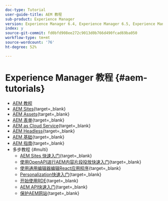 ```yaml
---
doc-type: Tutorial
user-guide-title: AEM 教程
sub-product: Experience Manager
version: Experience Manager 6.4, Experience Manager 6.5, Experience Manager as a Cloud Service
index: y
source-git-commit: fd0bfd908ee272c9013d0b766d490fcad69ba050
workflow-type: tm+mt
source-wordcount: '76'
ht-degree: 52%

---
```



# Experience Manager 教程 {#aem-tutorials}

+ [AEM 教程](overview.md)
+ [AEM Sites](https://experienceleague.adobe.com/docs/experience-manager-learn/sites/overview.html){target=_blank}
+ [AEM Assets](https://experienceleague.adobe.com/docs/experience-manager-learn/assets/overview.html){target=_blank}
+ [AEM 表单](https://experienceleague.adobe.com/docs/experience-manager-learn/forms/overview.html){target=_blank}
+ [AEM as Cloud Service](https://experienceleague.adobe.com/docs/experience-manager-learn/cloud-service/overview.html){target=_blank}
+ [AEM Headless](https://experienceleague.adobe.com/docs/experience-manager-learn/getting-started-with-aem-headless/overview.html){target=_blank}
+ [AEM 基础](https://experienceleague.adobe.com/docs/experience-manager-learn/cloud-service/overview.html){target=_blank}
+ [AEM 指南](https://experienceleague.adobe.com/docs/experience-manager-guides-learn/tutorials/overview.html){target=_blank}
+ 多步教程 {#multi}
   + [AEM Sites 快速入门](https://experienceleague.adobe.com/docs/experience-manager-learn/getting-started-wknd-tutorial-develop/overview.html){target=_blank}
   + [使用OpenAPI进行AEM内容片段投放快速入门](https://experienceleague.adobe.com/en/docs/experience-manager-learn/getting-started-with-aem-headless/open-api/basic/overview){target=_blank}
   + [使用通用编辑器编辑React应用程序](https://experienceleague.adobe.com/zh-hans/docs/experience-manager-learn/cloud-service/developing/universal-editor/react-app-editing/overview){target=_blank}
   + [Personalization快速入门](https://experienceleague.adobe.com/en/docs/experience-manager-learn/cloud-service/personalization/overview){target=_blank}
   + [开始使用RDE](https://experienceleague.adobe.com/en/docs/experience-manager-learn/cloud-service/developing/rde/overview){target=_blank}
   + [AEM API快速入门](https://experienceleague.adobe.com/en/docs/experience-manager-learn/cloud-service/aem-apis/overview){target=_blank}
   + [保护AEM网站](https://experienceleague.adobe.com/zh-hans/docs/experience-manager-learn/cloud-service/security/traffic-filter-and-waf-rules/overview){target=_blank}
